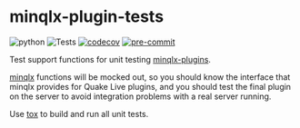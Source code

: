 # minqlx-plugin-tests
![python](https://img.shields.io/badge/python-3.7%7C3.8%7C3.9%7C3.10%7C3.11-blue.svg)
![Tests](https://github.com/mgaertne/minqlx-plugin-tests/actions/workflows/test.yml/badge.svg)
[![codecov](https://codecov.io/gh/mgaertne/minqlx-plugin-tests/branch/master/graph/badge.svg?token=4Lfg3k3LJ0)](https://codecov.io/gh/mgaertne/minqlx-plugin-tests)
[![pre-commit](https://img.shields.io/badge/pre--commit-enabled-brightgreen?logo=pre-commit)](https://github.com/pre-commit/pre-commit)

Test support functions for unit testing [minqlx-plugins](https://github.com/MinoMino/minqlx-plugins).

[minqlx](https://github.com/MinoMino/minqlx) functions will be mocked out, so you should know the interface that minqlx provides for Quake Live plugins, and you should test the final plugin on the server to avoid integration problems with a real server running.

Use [tox](https://tox.wiki/) to build and run all unit tests.
